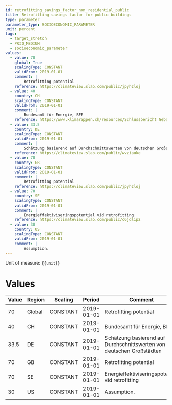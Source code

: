 ```yaml
---
id: retrofitting_savings_factor_non_residential_public
title: Retrofitting savings factor for public buildings
type: parameter
parameter_type: SOCIOECONOMIC_PARAMETER
unit: percent
tags:
  - target_stretch
  - PRIO_MEDIUM
  - socioeconomic_parameter
values:
  - value: 70
    global: True
    scalingType: CONSTANT
    validFrom: 2019-01-01
    comment: |
        Retrofitting potential
    reference: https://climateview.slab.com/public/jpyhzloj
  - value: 40
    country: CH
    scalingType: CONSTANT
    validFrom: 2019-01-01
    comment: |
        Bundesamt für Energie, BFE
    reference: https://www.klimarappen.ch/resources/Schlussbericht_Gebaeudeprogramm.pdf#page=47
  - value: 33.5
    country: DE
    scalingType: CONSTANT
    validFrom: 2019-01-01
    comment: |
        Schätzung basierend auf Durchschnittswerten von deutschen Großstädten
    reference: https://climateview.slab.com/public/wvziauke
  - value: 70
    country: GB
    scalingType: CONSTANT
    validFrom: 2019-01-01
    comment: |
        Retrofitting potential
    reference: https://climateview.slab.com/public/jpyhzloj
  - value: 70
    country: SE
    scalingType: CONSTANT
    validFrom: 2019-01-01
    comment: |
        Energieffektiviseringspotential vid retrofitting
    reference: https://climateview.slab.com/public/c6jdlip2
  - value: 30
    country: US
    scalingType: CONSTANT
    validFrom: 2019-01-01
    comment: |
        Assumption.
---
```



Unit of measure: `{{unit}}`


# Values


| Value | Region | Scaling | Period | Comment | Reference |
|-------|--------|---------|--------|---------|-----------|
| 70 | Global | CONSTANT | 2019-01-01 | Retrofitting potential | https://climateview.slab.com/public/jpyhzloj |
| 40 | CH | CONSTANT | 2019-01-01 | Bundesamt für Energie, BFE | https://www.klimarappen.ch/resources/Schlussbericht_Gebaeudeprogramm.pdf#page=47 |
| 33.5 | DE | CONSTANT | 2019-01-01 | Schätzung basierend auf Durchschnittswerten von deutschen Großstädten | https://climateview.slab.com/public/wvziauke |
| 70 | GB | CONSTANT | 2019-01-01 | Retrofitting potential | https://climateview.slab.com/public/jpyhzloj |
| 70 | SE | CONSTANT | 2019-01-01 | Energieffektiviseringspotential vid retrofitting | https://climateview.slab.com/public/c6jdlip2 |
| 30 | US | CONSTANT | 2019-01-01 | Assumption. |  |


